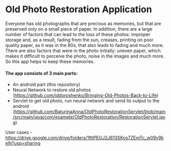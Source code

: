 # Old Photo Restoration Application

Everyone has old photographs that are precious as memories, but that are preserved only on a small piece of paper. In addition, there are a large number of factors that can lead to the loss of these photos: improper storage and, as a result, fading from the sun, creases, printing on poor quality paper, as it was in the 90s, that also leads to fading and much more. There are also factors that were in the photo initially: uneven paper, which makes it difficult to perceive the photo, noise in the images and much more. So this app helps to keep these memories.

#### The app consists of 3 main parts:
 - An android part (this repository)
 - Neural Network to restore old photos (https://github.com/iddoroshenko/Bringing-Old-Photos-Back-to-Life)
 - Servlet to get old photo, run neural network and send its output to the android (https://github.com/BaturinaAnna/OldPhotoRestorationServlet/blob/main/src/main/java/com/example/OldPhotoRestoration/RestorationServlet.java)

User cases - https://drive.google.com/drive/folders/1fttPEGJ2J613SKos7ZEmTc_w09v9keIh?usp=sharing
